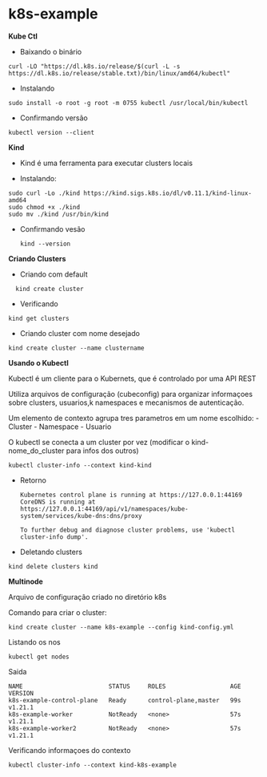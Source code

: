 # k8s-example

__Kube Ctl__  

- Baixando o binário
 ```
 curl -LO "https://dl.k8s.io/release/$(curl -L -s https://dl.k8s.io/release/stable.txt)/bin/linux/amd64/kubectl"
```

- Instalando
```
sudo install -o root -g root -m 0755 kubectl /usr/local/bin/kubectl
```
- Confirmando versão
``` 
kubectl version --client
```


__Kind__

 - Kind é uma ferramenta para executar clusters locais

- Instalando:

```
sudo curl -Lo ./kind https://kind.sigs.k8s.io/dl/v0.11.1/kind-linux-amd64
sudo chmod +x ./kind
sudo mv ./kind /usr/bin/kind
```

- Confirmando vesão
  ```
  kind --version
  ```

__Criando Clusters__  


- Criando com default
```
  kind create cluster
```
- Verificando
```
kind get clusters
```
- Criando cluster com nome desejado
```
kind create cluster --name clustername
```

__Usando o Kubectl__

Kubectl é um cliente para o Kubernets, que é controlado por uma API REST

Utiliza arquivos de configuração (cubeconfig) para organizar informaçoes sobre clusters, usuarios,k namespaces e mecanismos de autenticação.

Um elemento de contexto agrupa tres parametros em um nome escolhido:
    - Cluster
    - Namespace
    - Usuario

O kubectl se conecta a um cluster por vez (modificar o kind-nome_do_cluster para infos dos outros)

```
kubectl cluster-info --context kind-kind
```
- Retorno
  ```
  Kubernetes control plane is running at https://127.0.0.1:44169
  CoreDNS is running at https://127.0.0.1:44169/api/v1/namespaces/kube-system/services/kube-dns:dns/proxy

  To further debug and diagnose cluster problems, use 'kubectl cluster-info dump'.
  ```

 - Deletando clusters
```
kind delete clusters kind
``` 

__Multinode__  

Arquivo de configuração criado no diretório k8s

Comando para criar o cluster:
```
kind create cluster --name k8s-example --config kind-config.yml
```
Listando os nos

```
kubectl get nodes
```

Saida

```
NAME                        STATUS     ROLES                  AGE   VERSION
k8s-example-control-plane   Ready      control-plane,master   99s   v1.21.1
k8s-example-worker          NotReady   <none>                 57s   v1.21.1
k8s-example-worker2         NotReady   <none>                 57s   v1.21.1
``` 

Verificando informaçoes do contexto

```
kubectl cluster-info --context kind-k8s-example
```










   

